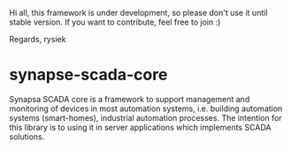 Hi all, this framework is under development, so please don't use it until stable version. If you want to contribute, feel free to join :)

Regards,
rysiek

synapse-scada-core
==================

Synapsa SCADA core is a framework to support management and monitoring of devices in most automation systems, i.e. building automation systems (smart-homes), industrial automation processes. The intention for this library is to using it in server applications which implements SCADA solutions.
